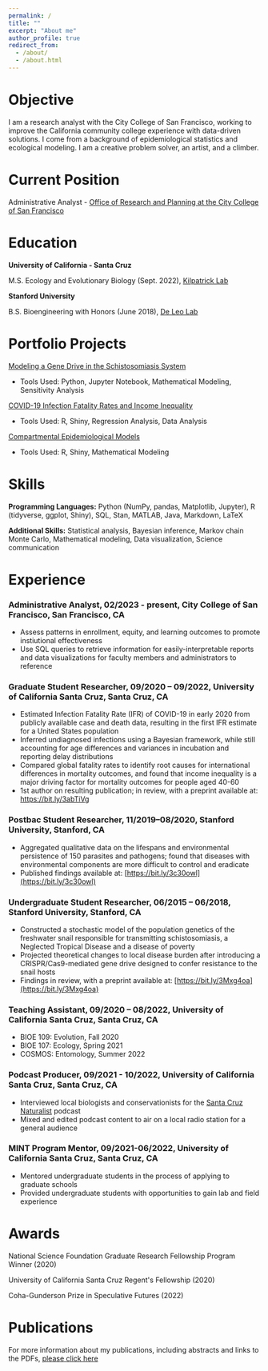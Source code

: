 ```yaml
---
permalink: /
title: ""
excerpt: "About me"
author_profile: true
redirect_from: 
  - /about/
  - /about.html
---
```


# Objective
I am a research analyst with the City College of San Francisco, working to improve the California community college experience with data-driven solutions. I come from a background of epidemiological statistics and ecological modeling. I am a creative problem solver, an artist, and a climber.

# Current Position

Administrative Analyst - [Office of Research and Planning at the City College of San Francisco](https://www.ccsf.edu/about-ccsf/administration/academic-institutional-affairs/institutional-advancement-and-effectiveness/office-research-planning)

# Education

**University of California - Santa Cruz** 

M.S. Ecology and Evolutionary Biology (Sept. 2022), [Kilpatrick Lab](https://kilpatrick.eeb.ucsc.edu/)

**Stanford University** 

B.S. Bioengineering with Honors (June 2018), [De Leo Lab](https://deleolab.stanford.edu/)

# Portfolio Projects

[Modeling a Gene Drive in the Schistosomiasis System](https://chloerickards.github.io/genedrive/)

* Tools Used: Python, Jupyter Notebook, Mathematical Modeling, Sensitivity Analysis

[COVID-19 Infection Fatality Rates and Income Inequality](https://chloerickards.shinyapps.io/Covid19/)

* Tools Used: R, Shiny, Regression Analysis, Data Analysis

[Compartmental Epidemiological Models](https://chloerickards.shinyapps.io/diseasemodels/)

* Tools Used: R, Shiny, Mathematical Modeling

# Skills

**Programming Languages:** Python (NumPy, pandas, Matplotlib, Jupyter), R (tidyverse, ggplot, Shiny), SQL, Stan, MATLAB, Java, Markdown, LaTeX

**Additional Skills:** Statistical analysis, Bayesian inference, Markov chain Monte Carlo, Mathematical modeling, Data visualization, Science communication

# Experience

### Administrative Analyst, 02/2023 - present, City College of San Francisco, San Francisco, CA
* Assess patterns in enrollment, equity, and learning outcomes to promote instiutional effectiveness
* Use SQL queries to retrieve information for easily-interpretable reports and data visualizations for faculty members and administrators to reference

### Graduate Student Researcher, 09/2020 – 09/2022, University of California Santa Cruz, Santa Cruz, CA
*	Estimated Infection Fatality Rate (IFR) of COVID-19 in early 2020 from publicly available case and death data, resulting in the first IFR estimate for a United States population
* Inferred undiagnosed infections using a Bayesian framework, while still accounting for age differences and variances in incubation and reporting delay distributions
*	Compared global fatality rates to identify root causes for international differences in mortality outcomes, and found that income inequality is a major driving factor for mortality outcomes for people aged 40-60
*	1st author on resulting publication; in review, with a preprint available at: https://bit.ly/3abTiVg 

### Postbac Student Researcher, 11/2019–08/2020, Stanford University, Stanford, CA
* Aggregated qualitative data on the lifespans and environmental persistence of 150 parasites and pathogens; found that diseases with environmental components are more difficult to control and eradicate
* Published findings available at: [https://bit.ly/3c30owl](https://bit.ly/3c30owl) 

### Undergraduate Student Researcher, 06/2015 – 06/2018, Stanford University, Stanford, CA
* Constructed a stochastic model of the population genetics of the freshwater snail responsible for transmitting schistosomiasis, a Neglected Tropical Disease and a disease of poverty 
* Projected theoretical changes to local disease burden after introducing a CRISPR/Cas9-mediated gene drive designed to confer resistance to the snail hosts
* Findings in review, with a preprint available at: [https://bit.ly/3Mxg4oa](https://bit.ly/3Mxg4oa) 

### Teaching Assistant, 09/2020 – 08/2022, University of California Santa Cruz, Santa Cruz, CA
* BIOE 109: Evolution, Fall 2020
* BIOE 107: Ecology, Spring 2021
* COSMOS: Entomology, Summer 2022

### Podcast Producer, 09/2021 - 10/2022, University of California Santa Cruz, Santa Cruz, CA
* Interviewed local biologists and conservationists for the [Santa Cruz Naturalist](https://open.spotify.com/show/22DGQdylvM6tGIsswFVGS2?si=496c657d036741cf) podcast
* Mixed and edited podcast content to air on a local radio station for a general audience

### MINT Program Mentor, 09/2021-06/2022, University of California Santa Cruz, Santa Cruz, CA
* Mentored undergraduate students in the process of applying to graduate schools
* Provided undergraduate students with opportunities to gain lab and field experience

# Awards

National Science Foundation Graduate Research Fellowship Program Winner (2020)

University of California Santa Cruz Regent's Fellowship (2020)

Coha-Gunderson Prize in Speculative Futures (2022)

# Publications

For more information about my publications, including abstracts and links to the PDFs, [please click here](https://chloerickards.github.io/publications/)

